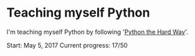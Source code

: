 # Teaching myself Python
I'm teaching myself Python by following '[Python the Hard Way](https://learnpythonthehardway.org/python3/)'.

Start: May 5, 2017
Current progress: 17/50

